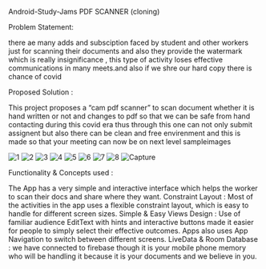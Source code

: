    
Android-Study-Jams PDF SCANNER (cloning)

Problem Statement:

there ae many adds and subsciption faced by student and other workers just for scanning their documents and also they provide the watermark which is really insignificance , this type of activity loses effective communications in many meets.and also if we shre our hard copy there is chance of covid

Proposed Solution :

This project proposes a “cam pdf scanner” to scan document whether it is hand written or not and changes to pdf so that we can be safe from hand contacting during this covid era thus through this one can not only submit assignent but also there can be clean and free envirenment and this is made so that your meeting can now be on next level 
sampleimages

![1](https://user-images.githubusercontent.com/61162569/148362816-26714957-a415-455e-b393-89651a089f99.PNG)
![2](https://user-images.githubusercontent.com/61162569/148362820-51480280-311e-42c4-a947-6c499b8b2779.PNG)
![3](https://user-images.githubusercontent.com/61162569/148362822-32a85ae0-0a88-4411-817a-bf28b996931a.PNG)
![4](https://user-images.githubusercontent.com/61162569/148362823-c4b4841f-5950-4783-b365-858eb72ec354.PNG)
![5](https://user-images.githubusercontent.com/61162569/148362825-2a7f77f9-254b-4415-9c3e-a6842d8c6704.PNG)
![6](https://user-images.githubusercontent.com/61162569/148362826-17a19a38-913c-41fa-b73f-59a5f5c975b8.PNG)
![7](https://user-images.githubusercontent.com/61162569/148362829-822b1888-fcf3-4a62-b765-c42b676f4cc7.PNG)
![8](https://user-images.githubusercontent.com/61162569/148362830-4889e9cd-bc37-4c1b-ad37-18a68c7d348b.PNG)
![Capture](https://user-images.githubusercontent.com/61162569/148362832-a6dee5de-d897-4411-a0dc-c64d793c0fe1.PNG)

Functionality & Concepts used :

The App has a very simple and interactive interface which helps the worker to scan their docs and share where they want. Constraint Layout : Most of the activities in the app uses a flexible constraint layout, which is easy to handle for different screen sizes. Simple & Easy Views Design : Use of familiar audience EditText with hints and interactive buttons made it easier for people to simply select their effective outcomes. Apps also uses App Navigation to switch between different screens. LiveData & Room Database : we have connected to firebase though it is your mobile phone memory who will be handling it because it is your documents and we believe in you.
